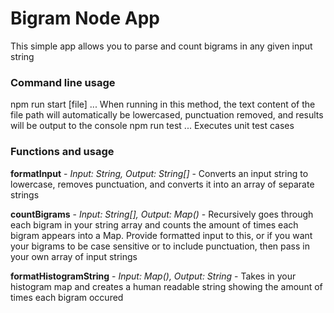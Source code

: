 # Bigram Node App

This simple app allows you to parse and count bigrams in any given input string

### Command line usage

npm run start [file]     ... When running in this method, the text content of the file path will automatically be lowercased, punctuation removed, and results will be output to the console
npm run test             ... Executes unit test cases
 
### Functions and usage

**formatInput** - _Input: String, Output: String[]_ - 
Converts an input string to lowercase, removes punctuation, and converts it into an array of separate strings

**countBigrams** - _Input: String[], Output: Map()_ - 
Recursively goes through each bigram in your string array and counts the amount of times each bigram appears into a Map. Provide formatted input to this, or if you want your bigrams to be case sensitive or to include punctuation, then pass in your own array of input strings

**formatHistogramString** - _Input: Map(), Output: String_ - 
Takes in your histogram map and creates a human readable string showing the amount of times each bigram occured